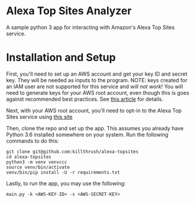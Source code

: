 # Alexa Top Sites Analyzer
A sample python 3 app for interacting with Amazon's Alexa Top Sites service.

# Installation and Setup

First, you'll need to set up an AWS account and get your key ID and secret key.  They will be needed as inputs to the program.  NOTE: keys created for an IAM user are not supported for this service and *will not work*! You will need to generate keys for your AWS root account, even though this is goes against recommended best practices.  See [this article](https://stackoverflow.com/questions/27238694/signaturedoesnotmatch-response-from-aws-of-alexa-top-sites-service) for details.

Next, with your AWS root account, you'll need to opt-in to the Alexa Top Sites service using [this site](https://aws.amazon.com/alexa-top-sites/)

Then, clone the repo and set up the app.  This assumes you already have Python 3.6 installed somewhere on your system.  Run the following commands to do this:

```
git clone git@github.com:killthrush/alexa-topsites
cd alexa-topsites
python3 -m venv venvccc
source venv/bin/activate
venv/bin/pip install -U -r requirements.txt
```

Lastly, to run the app, you may use the following:

```
main.py -k <AWS-KEY-ID> -s <AWS-SECRET-KEY>
```
